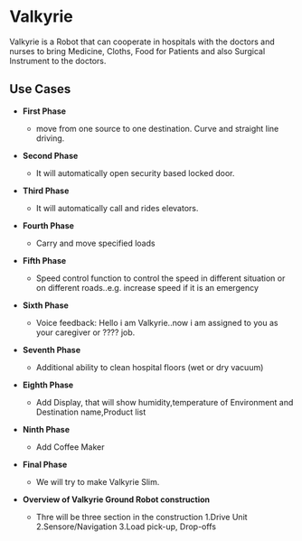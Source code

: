 # Valkyrie

Valkyrie is a Robot that can cooperate in hospitals with the doctors and nurses to bring Medicine, Cloths, Food for Patients and also Surgical Instrument to the doctors.

## Use Cases 

* **First Phase**
  * move from one source to one destination. Curve and straight line driving.
  
* **Second Phase**
  * It will automatically open security based locked door. 
  
* **Third Phase**
  * It will automatically call and rides elevators. 
  
* **Fourth Phase**
  * Carry and move specified loads
  
* **Fifth Phase**
  * Speed control function to control the speed in different situation or on different roads..e.g. increase speed if it is an emergency
  
* **Sixth Phase**
  * Voice feedback: Hello i am Valkyrie..now i am assigned to you as your caregiver or ???? job.
  
* **Seventh Phase**
  * Additional ability to clean hospital floors (wet or dry vacuum)
  
* **Eighth Phase**
  * Add Display, that will show humidity,temperature of Environment and Destination name,Product list
  
* **Ninth Phase**
  *  Add Coffee Maker   

* **Final Phase**  
  *  We will try to make Valkyrie Slim.

* **Overview of Valkyrie Ground Robot construction**  
  *  Thre will be three section in the construction
     1.Drive Unit 2.Sensore/Navigation 3.Load pick-up, Drop-offs


  
  
  
  
  
